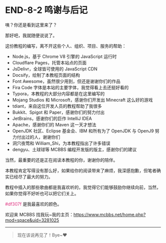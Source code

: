 # END-8-2 鸣谢与后记

咦？你还是看到这里来了？

那好吧，我就随便说说了。

这份教程的编写，离不开这些个人、组织、项目、服务的帮助：

- Node.js，基于 Chrome V8 引擎的 JavaScript 运行时
- Cloudflare Pages，托管本站点的页面
- JsDelivr，全球皆可使用的 JavaScript CDN
- Docsify，绘制了本教程页面的结构
- Font Awesome，虽然很少用到，但还是谢谢你们的作品
- Fira Code 字体是本站的主要字体，我觉得看上去还挺好看的
- Typora，本教程的大部分内容都是在这里编写的
- Mojang Studios 和 Microsoft，感谢你们开发出 Minecraft 这么好的游戏
- tdiant，来自这位开发人员的教程帮助了我很多
- Bukkit、Spigot 和 Paper，感谢你们的努力付出
- JetBrains，感谢你们的巨作 IntelliJ IDEA
- Apache，感谢你们的 Maven 这一天才想法
- OpenJDK 社区、Eclipse 基金会、IBM 和所有为了 OpenJDK 与 OpenJ9 努力付出过的人，谢谢你们
- 洞穴夜莺和 William_Shi，为本教程指出了许多错误
- dengyu、土球球等 MCBBS 编程开发版的版主，感谢你们的建议

当然，最重要的还是正在阅读本教程的你，谢谢你的陪伴。

本教程肯定写得没有那么好，如果给你的阅读带来了麻烦，我深感抱歉，但笔者确实已经尽了最大的努力。

教程中插入的那些歌曲都是我喜欢听的，我觉得它们能够鼓励你继续向前，当然，如果你觉得不好听也可以把它们关上。

<span style="color:#df307f">#df307f</span> 是我最喜欢的颜色。

欢迎来 MCBBS 找我玩~我的主页：https://www.mcbbs.net/home.php?mod=space&uid=3281025

---

> 现在该说再见了！Bye~❤